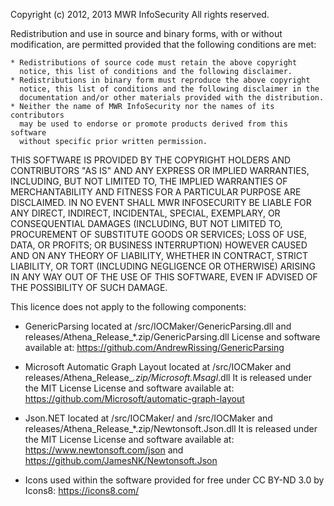Copyright (c) 2012, 2013 MWR InfoSecurity
All rights reserved.

Redistribution and use in source and binary forms, with or without
modification, are permitted provided that the following conditions are met:

    * Redistributions of source code must retain the above copyright
      notice, this list of conditions and the following disclaimer.
    * Redistributions in binary form must reproduce the above copyright
      notice, this list of conditions and the following disclaimer in the
      documentation and/or other materials provided with the distribution.
    * Neither the name of MWR InfoSecurity nor the names of its contributors
      may be used to endorse or promote products derived from this software
      without specific prior written permission.

THIS SOFTWARE IS PROVIDED BY THE COPYRIGHT HOLDERS AND CONTRIBUTORS "AS IS" AND
ANY EXPRESS OR IMPLIED WARRANTIES, INCLUDING, BUT NOT LIMITED TO, THE IMPLIED
WARRANTIES OF MERCHANTABILITY AND FITNESS FOR A PARTICULAR PURPOSE ARE
DISCLAIMED. IN NO EVENT SHALL MWR INFOSECURITY BE LIABLE FOR ANY
DIRECT, INDIRECT, INCIDENTAL, SPECIAL, EXEMPLARY, OR CONSEQUENTIAL DAMAGES
(INCLUDING, BUT NOT LIMITED TO, PROCUREMENT OF SUBSTITUTE GOODS OR SERVICES;
LOSS OF USE, DATA, OR PROFITS; OR BUSINESS INTERRUPTION) HOWEVER CAUSED AND
ON ANY THEORY OF LIABILITY, WHETHER IN CONTRACT, STRICT LIABILITY, OR TORT
(INCLUDING NEGLIGENCE OR OTHERWISE) ARISING IN ANY WAY OUT OF THE USE OF THIS
SOFTWARE, EVEN IF ADVISED OF THE POSSIBILITY OF SUCH DAMAGE.


This licence does not apply to the following components:

 - GenericParsing located at /src/IOCMaker/GenericParsing.dll and releases/Athena_Release_*.zip/GenericParsing.dll
   License and software available at: https://github.com/AndrewRissing/GenericParsing
   
 - Microsoft Automatic Graph Layout located at /src/IOCMaker and releases/Athena_Release_*.zip/Microsoft.Msagl*.dll
   It is released under the MIT License
   License and software available at: https://github.com/Microsoft/automatic-graph-layout
   
 - Json.NET located at /src/IOCMaker/ and /src/IOCMaker and releases/Athena_Release_*.zip/Newtonsoft.Json.dll
   It is released under the MIT License
   License and software available at: https://www.newtonsoft.com/json and https://github.com/JamesNK/Newtonsoft.Json
   
  - Icons used within the software provided for free under CC BY-ND 3.0 by Icons8: https://icons8.com/
